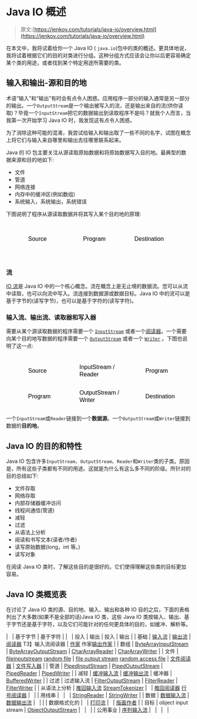 # Java IO 概述

> 原文:[https://jenkov.com/tutorials/java-io/overview.html](https://jenkov.com/tutorials/java-io/overview.html)

在本文中，我将试着给你一个 Java IO ( `java.io`)包中的类的概述。更具体地说，我将试着根据它们的目的对类进行分组。这种分组方式应该会让你以后更容易确定某个类的用途，或者找到某个特定用途所需要的类。

## 输入和输出-源和目的地

术语“输入”和“输出”有时会有点令人困惑。应用程序一部分的输入通常是另一部分的输出。一个`OutputStream`是一个输出被写入的流，还是输出来自的流(供你读取)？毕竟一个`InputStream`把它的数据输出到读取程序不是吗？就我个人而言，当我第一次开始学习 Java IO 时，我发现这有点令人困惑。

为了消除这种可能的混淆，我尝试给输入和输出取了一些不同的名字，试图在概念上将它们与输入来自哪里和输出去往哪里联系起来。

Java 的 IO 包主要关注从源读取原始数据和将原始数据写入目的地。最典型的数据来源和目的地如下:

*   文件
*   管道
*   网络连接
*   内存中的缓冲区(例如数组)
*   系统输入，系统输出，系统错误

下图说明了程序从源读取数据并将其写入某个目的地的原理:

<svg width="100%" height="100"><svg y="10" x="30"><svg x="0" y="0"><text x="30" y="40" style="stroke: none; fill: #000000; font-family: Arial; font-size: 16px;">Source</text></svg> <svg x="150" y="0"><text x="30" y="40" style="stroke: none; fill: #000000; font-family: Arial; font-size: 16px;">Program</text></svg> <svg x="300" y="0"><text x="20" y="40" style="stroke: none; fill: #000000; font-family: Arial; font-size: 16px;">Destination</text></svg></svg></svg>

### 流

[IO 流](streams.html)是 Java IO 中的一个核心概念。流在概念上是无止境的数据流。您可以从流中读取，也可以向流中写入。流连接到数据源或数据目标。Java IO 中的流可以是基于字节的(读写字节)，也可以是基于字符的(读写字符)。

### 输入流、输出流、读取器和写入器

需要从某个源读取数据的程序需要一个 [`InputStream`](inputstream.html) 或者一个[阅读器](reader.html)。一个需要向某个目的地写数据的程序需要一个 [`OutputStream`](outputstream.html) 或者一个 [`Writer`](writer.html) 。下图也说明了这一点:

<svg width="100%" height="150"><svg y="10" x="30"><svg x="0" y="0"><text x="30" y="40" style="stroke: none; fill: #000000; font-family: Arial; font-size: 16px;">Source</text></svg> <svg x="150" y="0"><text x="20" y="30" style="stroke: none; fill: #000000; font-family: Arial; font-size: 16px;">InputStream /</text> <text x="20" y="50" style="stroke: none; fill: #000000; font-family: Arial; font-size: 16px;">Reader</text></svg> <svg x="330" y="0"><text x="20" y="40" style="stroke: none; fill: #000000; font-family: Arial; font-size: 16px;">Program</text></svg> <svg x="0" y="70"><text x="30" y="40" style="stroke: none; fill: #000000; font-family: Arial; font-size: 16px;">Program</text></svg> <svg x="150" y="70"><text x="20" y="30" style="stroke: none; fill: #000000; font-family: Arial; font-size: 16px;">OutputStream /</text> <text x="20" y="50" style="stroke: none; fill: #000000; font-family: Arial; font-size: 16px;">Writer</text></svg> <svg x="330" y="70"><text x="20" y="40" style="stroke: none; fill: #000000; font-family: Arial; font-size: 16px;">Destination</text></svg></svg></svg>

一个`InputStream`或`Reader`链接到一个**数据源**。一个`OutputStream`或`Writer`链接到数据的**目的地**。

## Java IO 的目的和特性

Java IO 包含许多`InputStream`、`OutputStream`、`Reader`和`Writer`类的子类。原因是，所有这些子类都有不同的用途。这就是为什么有这么多不同的阶级。所针对的目的总结如下:

*   文件存取
*   网络存取
*   内部存储器缓冲访问
*   线程间通信(管道)
*   减轻
*   过滤
*   从语法上分析
*   阅读和书写文本(读者/作者)
*   读写原始数据(long，int 等。)
*   读写对象

在阅读 Java IO 类时，了解这些目的是很好的。它们使得理解这些类的目标更加容易。

## Java IO 类概览表

在讨论了 Java IO 类的源、目的地、输入、输出和各种 IO 目的之后，下面的表格列出了大多数(如果不是全部的话)Java IO 类，这些 Java IO 类按输入、输出、基于字节还是基于字符，以及它们可能针对的任何更具体的目的，如缓冲、解析等。

|   | 基于字节 | 基于字符 |
|   | 投入 | 输出 | 投入 | 输出 |
| 基础 | [输入流](inputstream.html) | [输出流](outputstream.html) | [阅读器](reader.html)
T3】输入流阅读器 | [作家](writer.hml)
作家[输出作家](outputstreamwriter.html) |
| 数组 | [ByteArrayInputStream](bytearrayinputstream.html) | [ByteArrayOutputStream](bytearrayoutputstream.html) | [CharArrayReader](chararrayreader.html) | [CharArrayWriter](chararraywriter.html) |
| 文件 | [fileinputstream](fileinputstream.html)
[random file](randomaccessfile.html) | [file output stream](fileoutputstream.html)
[random access file](randomaccessfile.html) | [文件阅读器](filereader.html) | [文件写入器](filewriter.html) |
| 管道 | [PipedInputStream](pipedinputstream.html) | [PipedOutputStream](pipedoutputstream.html) | [PipedReader](pipedreader.html) | [PipedWriter](pipedwriter.html) |
| 减轻 | [缓冲输入流](bufferedinputstream.html) | [缓冲输出流](bufferedoutputstream.html) | 缓冲器 | [BufferedWriter](bufferedwriter.html) |
| 过滤 | 过滤输入流 | [FilterOutputStream](filteroutputstream.html) | [FilterReader](filterreader.html) | [FilterWriter](filterwriter.html) |
| 从语法上分析 | [推回输入流](pushbackinputstream.html)
[StreamTokenizer](streamtokenizer.html) |   | [推回阅读器](pushbackreader.html)
[行号阅读器](linenumberreader.html) |   |
| 用线串 |   |   | [StringReader](stringreader.html) | [StringWriter](stringwriter.html) |
| 数据 | [数据输入流](datainputstream.html) | [数据输出流](dataoutputstream.html) |   | 
 |
| 数据格式化的 |   | [打印流](printstream.html) |   | [版画作者](printwriter.html) |
| 目标 | object input stream | [ObjectOutputStream](objectoutputstream.html) |   |   |
| 公用事业 | [序列输入流](sequenceinputstream.html)
 |   |   |   |